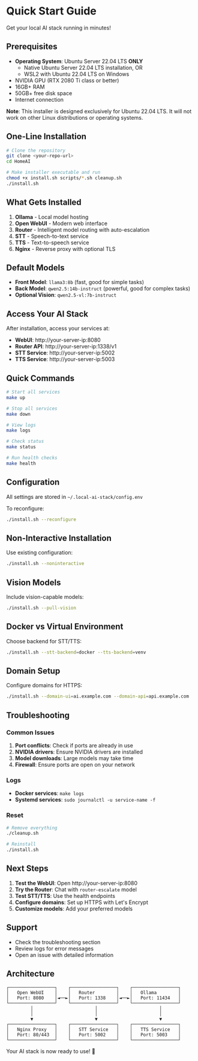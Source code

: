 # Quick Start Guide

Get your local AI stack running in minutes!

## Prerequisites

- **Operating System**: Ubuntu Server 22.04 LTS **ONLY**
  - Native Ubuntu Server 22.04 LTS installation, OR
  - WSL2 with Ubuntu 22.04 LTS on Windows
- NVIDIA GPU (RTX 2080 Ti class or better)
- 16GB+ RAM
- 50GB+ free disk space
- Internet connection

**Note**: This installer is designed exclusively for Ubuntu 22.04 LTS. It will not work on other Linux distributions or operating systems.

## One-Line Installation

```bash
# Clone the repository
git clone <your-repo-url>
cd HomeAI

# Make installer executable and run
chmod +x install.sh scripts/*.sh cleanup.sh
./install.sh
```

## What Gets Installed

1. **Ollama** - Local model hosting
2. **Open WebUI** - Modern web interface
3. **Router** - Intelligent model routing with auto-escalation
4. **STT** - Speech-to-text service
5. **TTS** - Text-to-speech service
6. **Nginx** - Reverse proxy with optional TLS

## Default Models

- **Front Model**: `llama3:8b` (fast, good for simple tasks)
- **Back Model**: `qwen2.5:14b-instruct` (powerful, good for complex tasks)
- **Optional Vision**: `qwen2.5-vl:7b-instruct`

## Access Your AI Stack

After installation, access your services at:

- **WebUI**: http://your-server-ip:8080
- **Router API**: http://your-server-ip:1338/v1
- **STT Service**: http://your-server-ip:5002
- **TTS Service**: http://your-server-ip:5003

## Quick Commands

```bash
# Start all services
make up

# Stop all services
make down

# View logs
make logs

# Check status
make status

# Run health checks
make health
```

## Configuration

All settings are stored in `~/.local-ai-stack/config.env`

To reconfigure:
```bash
./install.sh --reconfigure
```

## Non-Interactive Installation

Use existing configuration:
```bash
./install.sh --noninteractive
```

## Vision Models

Include vision-capable models:
```bash
./install.sh --pull-vision
```

## Docker vs Virtual Environment

Choose backend for STT/TTS:
```bash
./install.sh --stt-backend=docker --tts-backend=venv
```

## Domain Setup

Configure domains for HTTPS:
```bash
./install.sh --domain-ui=ai.example.com --domain-api=api.example.com
```

## Troubleshooting

### Common Issues

1. **Port conflicts**: Check if ports are already in use
2. **NVIDIA drivers**: Ensure NVIDIA drivers are installed
3. **Model downloads**: Large models may take time
4. **Firewall**: Ensure ports are open on your network

### Logs

- **Docker services**: `make logs`
- **Systemd services**: `sudo journalctl -u service-name -f`

### Reset

```bash
# Remove everything
./cleanup.sh

# Reinstall
./install.sh
```

## Next Steps

1. **Test the WebUI**: Open http://your-server-ip:8080
2. **Try the Router**: Chat with `router-escalate` model
3. **Test STT/TTS**: Use the health endpoints
4. **Configure domains**: Set up HTTPS with Let's Encrypt
5. **Customize models**: Add your preferred models

## Support

- Check the troubleshooting section
- Review logs for error messages
- Open an issue with detailed information

## Architecture

```
┌─────────────────┐    ┌─────────────────┐    ┌─────────────────┐
│   Open WebUI    │    │   Router        │    │   Ollama        │
│   Port: 8080    │◄──►│   Port: 1338    │◄──►│   Port: 11434   │
└─────────────────┘    └─────────────────┘    └─────────────────┘
         │                       │                       │
         │                       │                       │
         ▼                       ▼                       ▼
┌─────────────────┐    ┌─────────────────┐    ┌─────────────────┐
│   Nginx Proxy   │    │   STT Service   │    │   TTS Service   │
│   Port: 80/443  │    │   Port: 5002    │    │   Port: 5003    │
└─────────────────┘    └─────────────────┘    └─────────────────┘
```

Your AI stack is now ready to use! 🚀

